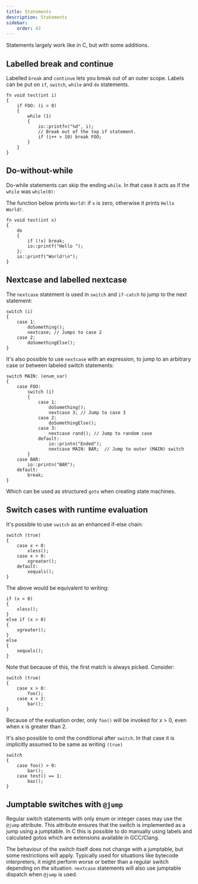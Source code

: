 ```yaml
---
title: Statements
description: Statements
sidebar:
    order: 43
---
```


Statements largely work like in C, but with some additions.

## Labelled break and continue

Labelled `break` and `continue` lets you break out of an outer scope. Labels can be put on `if`, 
`switch`, `while` and `do` statements.

```c3
fn void test(int i)
{
    if FOO: (i > 0)
    {
        while (1)
        {
            io::printfn("%d", i);
            // Break out of the top if statement.
            if (i++ > 10) break FOO;
        }
    }
}
```

## Do-without-while

Do-while statements can skip the ending `while`. In that case it acts as if the `while` was `while(0)`:

The function below prints `World!` if `x` is zero, otherwise it prints `Hello World!`.

```c3
fn void test(int x)
{
    do 
    {
        if (!x) break;
        io::printf("Hello ");
    };
    io::printf("World!\n");
}
```

## Nextcase and labelled nextcase

The `nextcase` statement is used in `switch` and `if-catch` to jump to the next statement:

```c3
switch (i)
{
    case 1:
        doSomething();
        nextcase; // Jumps to case 2
    case 2:
        doSomethingElse();
}
```

It's also possible to use `nextcase` with an expression, to jump to an arbitrary case or between labeled switch statements:

```c3
switch MAIN: (enum_var)
{
    case FOO:
        switch (i)
        {
            case 1:
                doSomething();
                nextcase 3; // Jump to case 3
            case 2:
                doSomethingElse();
            case 3:
                nextcase rand(); // Jump to random case
            default:
                io::printn("Ended");
                nextcase MAIN: BAR;  // Jump to outer (MAIN) switch
        } 
    case BAR:
        io::printn("BAR");
    default:
        break;
}
```

Which can be used as structured `goto` when creating state machines.

## Switch cases with runtime evaluation

It's possible to use `switch` as an enhanced if-else chain:

```c3
switch (true)
{
    case x < 0:
        xless();
    case x > 0:
        xgreater();
    default:
        xequals();
}
```

The above would be equivalent to writing:
```c3
if (x < 0)
{
    xless();
}
else if (x > 0)
{
    xgreater();
}
else
{
    xequals();
}
```

Note that because of this, the first match is always picked. Consider:

```c3
switch (true)
{
    case x > 0:
        foo();
    case x > 2:
        bar();
}
```

Because of the evaluation order, only `foo()` will be invoked for x > 0, even when x is greater than 2.

It's also possible to omit the conditional after `switch`. In that case it is implicitly assumed to be same as
writing `(true)`

```c3
switch
{
    case foo() > 0:
        bar();
    case test() == 1:
        baz();
}
```

## Jumptable switches with `@jump`

Regular switch statements with only enum or integer cases may use the `@jump`
attribute. This attribute ensures that the switch is implemented as
a jump using a jumptable. In C this is possible to do manually using labels and
calculated gotos which are extensions available in GCC/Clang.

The behaviour of the switch itself does not change with a jumptable,
but some restrictions will apply. Typically used for situations
like bytecode interpreters, it might perform worse 
or better than a regular switch depending on the situation.
`nextcase` statements will also use jumptable dispatch when
`@jump` is used.
